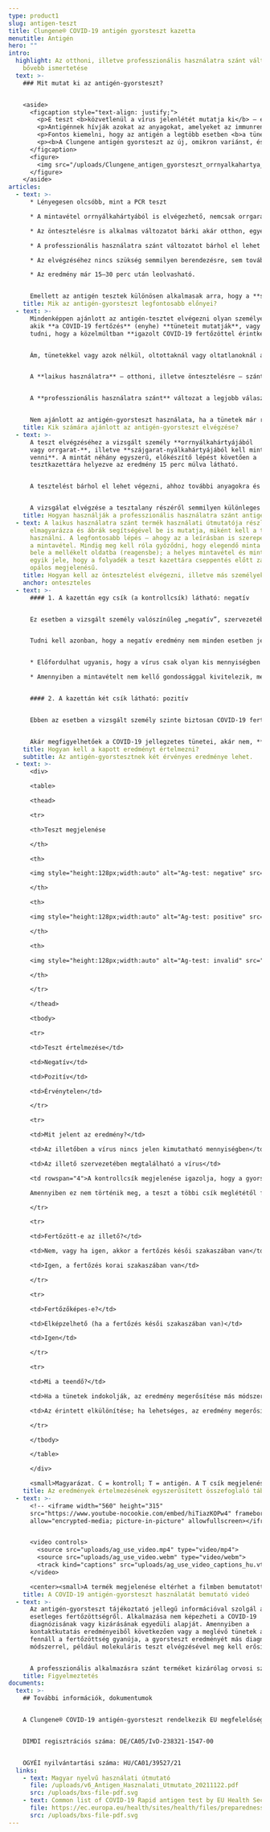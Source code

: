 ```yaml
---
type: product1
slug: antigen-teszt
title: Clungene® COVID-19 antigén gyorsteszt kazetta
menutitle: Antigén
hero: ""
intro:
  highlight: Az otthoni, illetve professzionális használatra szánt változatok
    bővebb ismertetése
  text: >-
    ### Mit mutat ki az antigén-gyorsteszt?


    <aside>
      <figcaption style="text-align: justify;">
        <p>E teszt <b>közvetlenül a vírus jelenlétét mutatja ki</b> – ebben tehát a PCR tesztre hasonlít. Azonban nem a SARS-CoV-2 örökítőanyagát, hanem annak egy kifejezetten rá jellemző fehérjéjét észleli.</p>
        <p>Antigénnek hívják azokat az anyagokat, amelyeket az immunrendszer felismer, és amelyek kiváltják annak reakcióját, az immunválaszt (antitesttermelést). Innen kapta a teszt a nevét is, mivel a vírus egy fehérjéjét, mint antigént mutatja ki.</p>
        <p>Fontos kiemelni, hogy az antigén a legtöbb esetben <b>a tünetek megjelenését követő 7 napban</b> van jelen kimutatható mértékben a fertőzött személyben, ezért <b>az antigén-gyorsteszt ebben az időintervallumban a legmegbízhatóbb</b>.</p>
        <p><b>A Clungene antigén gyorsteszt az új, omikron variánst, és annak alváltozatait is kimutatja.</b> E variánsoknál előfordulhat, hogy a teszt pozitív eredménye már a megfertőződést követő 2. napon megjelenik.</p>
      </figcaption>
      <figure>
        <img src="/uploads/Clungene_antigen_gyorsteszt_orrnyalkahartya_mintavetelezes.jpg" style="background-image: url('/uploads/Clungene_antigen_gyorsteszt_orrnyalkahartya_mintavetelezes.jpg');padding-bottom: 171%;" alt="" />
      </figure>
    </aside>
articles:
  - text: >-
      * Lényegesen olcsóbb, mint a PCR teszt

      * A mintavétel orrnyálkahártyából is elvégezhető, nemcsak orrgarat- vagy szájgarat-nyálkahártyából

      * Az öntesztelésre is alkalmas változatot bárki akár otthon, egyedül is elvégezheti – vagy a teszttel ellenőrizheti, gyermekei, idős családtagjai megfertőződtek-e

      * A professzionális használatra szánt változatot bárhol el lehet végezni, akár egy vállalat vagy intézmény megfelelő helyiségében is

      * Az elvégzéséhez nincs szükség semmilyen berendezésre, sem további fogyóeszközökre

      * Az eredmény már 15–30 perc után leolvasható.


      Emellett az antigén tesztek különösen alkalmasak arra, hogy a **szerológiai gyorstesztekkel kombinálva** használják őket. Ugyanis pontosan **abban az időintervallumban jelzik a fertőzöttséget, amikor az ellenanyag tesztek még nem mutatják azt ki**.
    title: Mik az antigén-gyorsteszt legfontosabb előnyei?
  - text: >-
      Mindenképpen ajánlott az antigén-tesztet elvégezni olyan személyeknél,
      akik **a COVID-19 fertőzés** (enyhe) **tüneteit mutatják**, vagy akikről
      tudni, hogy a közelmúltban **igazolt COVID-19 fertőzöttel érintkeztek**.


      Ám, tünetekkel vagy azok nélkül, oltottaknál vagy oltatlanoknál általánosságban véve jó választás az antigén teszt minden olyan esetben, **ha felvetődik a COVID-19 fertőzés gyanúja**; e tesztekkel **nemcsak pénzt lehet megspórolni, hanem rengeteg időt is lehet nyerni**. Ha igazolódik a fertőzöttség, az elkülönülést – illetve, szükség szerint az orvosi kezelést – lényegesen hamarabb lehet megkezdeni, mint ha az egyébként pontosabb, ám drágább, lassabb, és speciális laboratóriumi hátteret igénylő PCR teszt eredményére kellene várni.


      A **laikus használatra** – otthoni, illetve öntesztelésre – szánt termékkel **bármikor ellenőrizhető, valaki megfertőződött-e**. Az 5 db-os kiszerelés a legtöbb esetben az egész család letesztelésére elegendő.


      A **professzionális használatra szánt** változat a legjobb választás, ha **sok ember gyors és költséghatékony tesztelésére van szükség** – például egy oktatási intézményben, irodában, vagy üzemben zárt térben hosszú időt együtt töltő emberek esetében.


      Nem ajánlott az antigén-gyorsteszt használata, ha a tünetek már régóta fennállnak – ilyenkor a teszt már kevésbé megbízható –, és régebben lezajlott COVID-19 fertőzést sem lehet igazolni vele. Ilyen esetekben a szerológiai gyorsteszt alkalmazása javasolt.
    title: Kik számára ajánlott az antigén-gyorsteszt elvégzése?
  - text: >-
      A teszt elvégzéséhez a vizsgált személy **orrnyálkahártyájából
      vagy orrgarat-**, illetve **szájgarat-nyálkahártyájából kell mintát
      venni**. A mintát néhány egyszerű, előkészítő lépést követően a
      tesztkazettára helyezve az eredmény 15 perc múlva látható.


      A tesztelést bárhol el lehet végezni, ahhoz további anyagokra és berendezésekre nincs szükség.


      A vizsgálat elvégzése a tesztalany részéről semmilyen különleges előkészületet nem igényel.
    title: Hogyan használják a professzionális használatra szánt antigén gyorstesztet?
  - text: A laikus használatra szánt termék használati útmutatója részletesen
      elmagyarázza és ábrák segítségével be is mutatja, miként kell a tesztet
      használni. A legfontosabb lépés – ahogy az a leírásban is szerepel – maga
      a mintavétel. Mindig meg kell róla győződni, hogy elegendő minta került
      bele a mellékelt oldatba (reagensbe); a helyes mintavétel és mintakezelés
      egyik jele, hogy a folyadék a teszt kazettára cseppentés előtt zavaros,
      opálos megjelenésű.
    title: Hogyan kell az öntesztelést elvégezni, illetve más személyeket tesztelni?
    anchor: onteszteles
  - text: >-
      #### 1. A kazettán egy csík (a kontrollcsík) látható: negatív


      Ez esetben a vizsgált személy valószínűleg „negatív”, szervezetében nincsen jelen az új koronavírus.


      Tudni kell azonban, hogy a negatív eredmény nem minden esetben jelenti azt, hogy a vizsgált személy nem fertőzött!


      * Előfordulhat ugyanis, hogy a vírus csak olyan kis mennyiségben található meg, hogy azt nem lehet a teszttel kimutatni (ennek esélye a tünetek megjelenését követő 8. naptól kezdve növekszik).

      * Amennyiben a mintavételt nem kellő gondossággal kivitelezik, megtörténhet, hogy abban nem lesz kimutatható mennyiségű vírus, és a teszt eredménye ezért lesz negatív.


      #### 2. A kazettán két csík látható: pozitív


      Ebben az esetben a vizsgált személy szinte biztosan COVID-19 fertőzött. Mivel a teszt által kimutatott antigén (a vírus egy ún. nukleokapszid fehérjéje) kifejezetten a SARS-CoV-2 vírusra jellemző, annak az esélye, hogy a pozitív teszteredmény nem COVID-19 fertőzésre utal, igen kicsiny.


      Akár megfigyelhetőek a COVID-19 jellegzetes tünetei, akár nem, **ebben az esetben a vizsgált személy maga is fertőzőképes**, ezért az elkülönítése okvetlenül szükséges.
    title: Hogyan kell a kapott eredményt értelmezni?
    subtitle: Az antigén-gyorstesztnek két érvényes eredménye lehet.
  - text: >-
      <div>

      <table>

      <thead>

      <tr>

      <th>Teszt megjelenése

      </th>

      <th>

      <img style="height:128px;width:auto" alt="Ag-test: negative" src="/uploads/ag-image1.jpg" />

      </th>

      <th>

      <img style="height:128px;width:auto" alt="Ag-test: positive" src="/uploads/ag-image2.jpg" />

      </th>

      <th>

      <img style="height:128px;width:auto" alt="Ag-test: invalid" src="/uploads/ag-image3.jpg" />

      </th>

      </tr>

      </thead>

      <tbody>

      <tr>

      <td>Teszt értelmezése</td>

      <td>Negatív</td>

      <td>Pozitív</td>

      <td>Érvénytelen</td>

      </tr>

      <tr>

      <td>Mit jelent az eredmény?</td>

      <td>Az illetőben a vírus nincs jelen kimutatható mennyiségben</td>

      <td>Az illető szervezetében megtalálható a vírus</td>

      <td rowspan="4">A kontrollcsík megjelenése igazolja, hogy a gyorsteszt működik.<br>

      Amennyiben ez nem történik meg, a teszt a többi csík meglététől függetlenül érvénytelen. Ismételje meg a tesztet!</td>

      </tr>

      <tr>

      <td>Fertőzött-e az illető?</td>

      <td>Nem, vagy ha igen, akkor a fertőzés késői szakaszában van</td>

      <td>Igen, a fertőzés korai szakaszában van</td>

      </tr>

      <tr>

      <td>Fertőzőképes-e?</td>

      <td>Elképzelhető (ha a fertőzés késői szakaszában van)</td>

      <td>Igen</td>

      </tr>

      <tr>

      <td>Mi a teendő?</td>

      <td>Ha a tünetek indokolják, az eredmény megerősítése más módszerrel</td>

      <td>Az érintett elkülönítése; ha lehetséges, az eredmény megerősítése</td>

      </tr>

      </tbody>

      </table>

      </div>

      <small>Magyarázat. C = kontroll; T = antigén. A T csík megjelenése annak intenzitásától függetlenül a vírus jelenlétére utal és pozitív eredményként értelmezendő. A csík intenzitásából nem lehet sem a betegség stádiumára, sem annak súlyosságára következtetni. A táblázat nem helyettesíti a termék használati útmutatóját és nem tekinthető orvosi diagnosztikai irányelvnek.</small>
    title: Az eredmények értelmezésének egyszerűsített összefoglaló táblázata
  - text: >-
      <!-- <iframe width="560" height="315"
      src="https://www.youtube-nocookie.com/embed/hiTiazKOPw4" frameborder="0"
      allow="encrypted-media; picture-in-picture" allowfullscreen></iframe> -->


      <video controls>
        <source src="uploads/ag_use_video.mp4" type="video/mp4">
        <source src="uploads/ag_use_video.webm" type="video/webm">
        <track kind="captions" src="uploads/ag_use_video_captions_hu.vtt" srclang="hu" label="Magyar" default>
      </video>

      <center><small>A termék megjelenése eltérhet a filmben bemutatottól.</small></center>
    title: A COVID-19 antigén-gyorsteszt használatát bemutató videó
  - text: >-
      Az antigén-gyorsteszt tájékoztató jellegű információval szolgál az
      esetleges fertőzöttségről. Alkalmazása nem képezheti a COVID-19
      diagnózisának vagy kizárásának egyedüli alapját. Amennyiben a
      kontaktkutatás eredményeiből következően vagy a meglévő tünetek alapján
      fennáll a fertőzöttség gyanúja, a gyorsteszt eredményét más diagnosztikai
      módszerrel, például molekuláris teszt elvégzésével meg kell erősíteni.


      A professzionális alkalmazásra szánt terméket kizárólag orvosi szakdolgozók használhatják, annak otthoni használatra, valamint önellenőrzésre történő értékesítése tilos – ez utóbbi célokra a [laikus használatra](/onteszt) szánt termékek alkalmasak. Cégünk 2022. márciusától ilyen termékeket is forgalmaz.
    title: Figyelmeztetés
documents:
  text: >-
    ## További információk, dokumentumok


    A Clungene® COVID-19 antigén-gyorsteszt rendelkezik EU megfelelőségi nyilatkozattal, a termék az Európai Unióban regisztrálva van.


    DIMDI regisztrációs száma: DE/CA05/IvD-238321-1547-00


    OGYÉI nyilvántartási száma: HU/CA01/39527/21
  links:
    - text: Magyar nyelvű használati útmutató
      file: /uploads/v6_Antigen_Hasznalati_Utmutato_20211122.pdf
      src: /uploads/bxs-file-pdf.svg
    - text: Common list of COVID-19 Rapid antigen test by EU Health Security Committee
      file: https://ec.europa.eu/health/sites/health/files/preparedness_response/docs/covid-19_rat_common-list_en.pdf
      src: /uploads/bxs-file-pdf.svg
---
```

